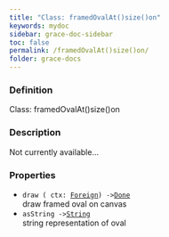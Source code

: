 ```yaml
---
title: "Class: framedOvalAt()size()on"
keywords: mydoc
sidebar: grace-doc-sidebar
toc: false
permalink: /framedOvalAt()size()on/
folder: grace-docs
---
```


### Definition
Class: framedOvalAt()size()on  

### Description
Not currently available...  

### Properties
  
- `draw ( ctx: `[`Foreign`](/grace-documentation/Foreign)`) ->`[`Done`](/grace-documentation/404)  
draw framed oval on canvas
- `asString ->`[`String`](/grace-documentation/404)  
string representation of oval
